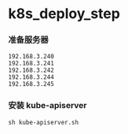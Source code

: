 # k8s_deploy_step

### 准备服务器 
    192.168.3.240
    192.168.3.241
    192.168.3.242
    192.168.3.244
    192.168.3.245
    




### 安装 kube-apiserver

    sh kube-apiserver.sh

